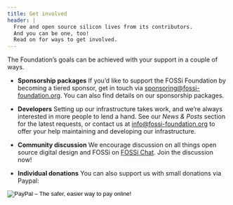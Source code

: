 ```yaml
---
title: Get involved
header: |
  Free and open source silicon lives from its contributors.
  And you can be one, too!
  Read on for ways to get involved.
---
```


The Foundation’s goals can be achieved with your support in a couple of ways.

- **Sponsorship packages**
If you’d like to support the FOSSi Foundation by becoming a tiered sponsor, get in touch via 
[sponsoring@fossi-foundation.org](mailto:info@fossi-foundation.org).
 You can also find details on our sponsorship packages.

- **Developers** 
 Setting up our infrastructure takes work, and we’re always interested in more people to lend a hand.
  See our *News & Posts* section for the latest requests, or contact us at [info@fossi-foundation.org](mailto:info@fossi-foundation.org) to offer your help maintaining and developing our infrastructure.

- **Community discussion** 
We encourage discussion on all things open source digital design and FOSSi on [FOSSi Chat](https://fossi-chat.org).
Join the discussion now!

- **Individual donations**
 You can also support us with small donations via Paypal:


<form action="https://www.paypal.com/cgi-bin/webscr" method="post" target="_top" class="text-center">
<input type="hidden" name="cmd" value="_s-xclick" />
<input type="hidden" name="hosted_button_id" value="QHKDZY6XM44YN" />
<input type="image" src="https://www.paypalobjects.com/en_US/GB/i/btn/btn_donateCC_LG.gif" border="0" name="submit" alt="PayPal – The safer, easier way to pay
online!" />
</form>
